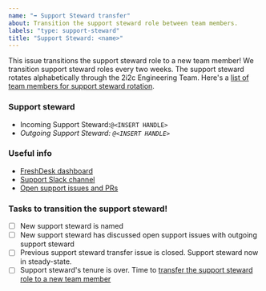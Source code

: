 ```yaml
---
name: "➡️ Support Steward transfer"
about: Transition the support steward role between team members.
labels: "type: support-steward"
title: "Support Steward: <name>"
---
```


This issue transitions the support steward role to a new team member!
We transition support steward roles every two weeks.
The support steward rotates alphabetically through the 2i2c Engineering Team. Here's a [list of team members for support steward rotation](https://team-compass.2i2c.org/en/latest/about/team.html#open-infrastructure-team).

### Support steward

- Incoming Support Steward:`@<INSERT HANDLE>`
- _Outgoing Support Steward: `@<INSERT HANDLE>`_

### Useful info

- [FreshDesk dashboard](https://2i2c.freshdesk.com/a/)
- [Support Slack channel](https://2i2c.slack.com/archives/C028WU9PFBN)
- [Open support issues and PRs](https://github.com/search?q=org%3A2i2c-org+label%3Asupport+is%3Aopen)

### Tasks to transition the support steward!

- [ ] New support steward is named
- [ ] New support steward has discussed open support issues with outgoing support steward
- [ ] Previous support steward transfer issue is closed. Support steward now in steady-state.
- [ ] Support steward's tenure is over. Time to [transfer the support steward role to a new team member](https://github.com/2i2c-org/team-compass/issues/new?assignees=&labels=type%3A+support-steward&template=support-steward.md&title=Support+Steward%3A+%3Cname%3E)

